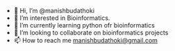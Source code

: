 - 👋 Hi, I’m @manishbudathoki
- 👀 I’m interested in Bioinformatics.
- 🌱 I’m currently learning python ofr bioinformatics
- 💞️ I’m looking to collaborate on bioinformatics projects
- 📫 How to reach me manishbudathoki@gmail.com

<!---
manishbudathoki/manishbudathoki is a ✨ special ✨ repository because its `README.md` (this file) appears on your GitHub profile.
You can click the Preview link to take a look at your changes.
--->

